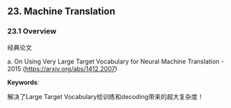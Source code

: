 

## 23. Machine Translation
### 23.1 Overview

经典论文

a. On Using Very Large Target Vocabulary for Neural Machine Translation - 2015 (<https://arxiv.org/abs/1412.2007>)

**Keywords**: 

解决了Large Target Vocabulary给训练和decoding带来的超大复杂度！

